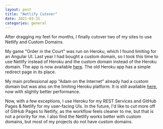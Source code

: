 ```yaml
---
layout: post
title: "Netlify Cutover"
date: 2021-03-31
categories: general
---
```


After dragging my feet for months, I finally cutover two of my sites to use Netlify and Custom Domains.

My game "Order in the Court" was run on Heroku, which I found limiting for an Angular UI. Last year I had
bought a custom domain, so I took this time to use Netlify instead of Heroku and the custom domain instead of 
the Heroku domain. The app is now available [here][order]. The old Heroku app has a simple redirect page in its place.

My main professional app "Adam on the Internet" already had a custom domain but was also on the limiting Heroku
platform. It is still available [here][aoti], now with slightly better performance. 

Now, with a few exceptions, I use Heroku for my REST Services and GitHub Pages & Netlify for my user-facing UIs. 
In the future, I'd like to cut more off of GitHub Pages to Netlify, as the workflow feels cleaner to me, but
that is not a priority for me. I also find the Netlify works better with custom domains, but most of my projects
do not have custom domains.

[order]: http://www.orderinthecourtgame.com
[aoti]: http://www.adamontheinternet.com/
